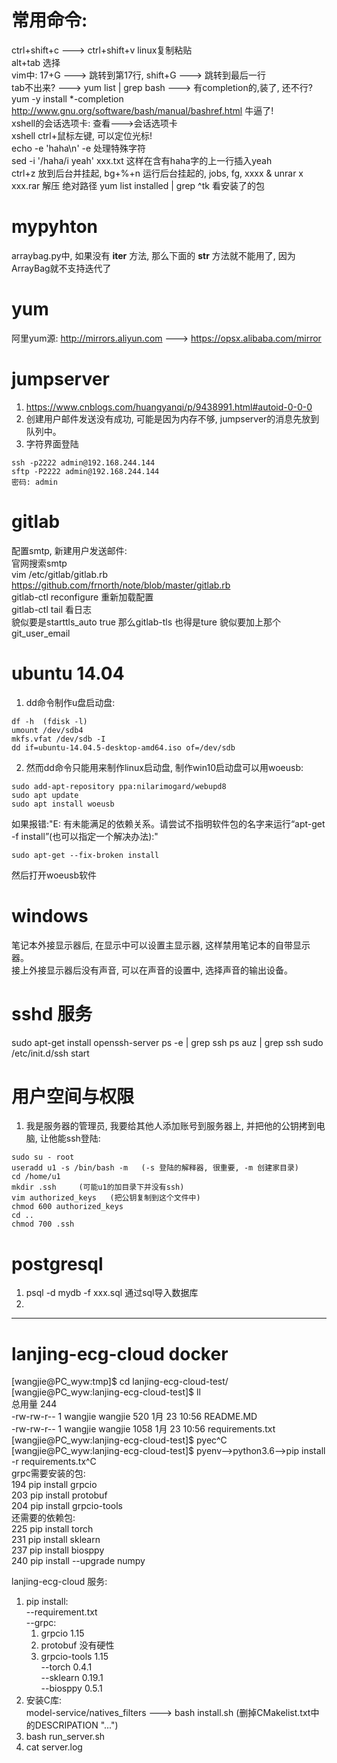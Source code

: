 # 常用命令:
ctrl+shift+c ---> ctrl+shift+v linux复制粘贴  
alt+tab 选择  
vim中: 17+G ---> 跳转到第17行, shift+G ---> 跳转到最后一行  
tab不出来? ---> yum list | grep bash ---> 有completion的,装了, 还不行? yum -y install *-completion   
http://www.gnu.org/software/bash/manual/bashref.html 牛逼了!  
xshell的会话选项卡: 查看--->会话选项卡    
xshell ctrl+鼠标左键, 可以定位光标!  
echo -e 'haha\n' -e 处理特殊字符  
sed -i '/haha/i yeah' xxx.txt 这样在含有haha字的上一行插入yeah  
ctrl+z 放到后台并挂起, bg+%+n 运行后台挂起的, jobs, fg, xxxx &
unrar x xxx.rar 解压 绝对路径
yum list installed | grep ^tk 看安装了的包  

# mypyhton  
arraybag.py中, 如果没有 __iter__ 方法, 那么下面的 __str__ 方法就不能用了, 因为ArrayBag就不支持迭代了  
  
# yum  
阿里yum源: http://mirrors.aliyun.com ---> https://opsx.alibaba.com/mirror  
  
# jumpserver  
1) https://www.cnblogs.com/huangyanqi/p/9438991.html#autoid-0-0-0  
2) 创建用户邮件发送没有成功, 可能是因为内存不够, jumpserver的消息先放到队列中。  
3) 字符界面登陆
```
ssh -p2222 admin@192.168.244.144
sftp -P2222 admin@192.168.244.144
密码: admin
```
  
# gitlab  
配置smtp, 新建用户发送邮件:  
官网搜索smtp  
vim /etc/gitlab/gitlab.rb https://github.com/frnorth/note/blob/master/gitlab.rb  
gitlab-ctl reconfigure 重新加载配置  
gitlab-ctl tail 看日志  
貌似要是starttls_auto true 那么gitlab-tls 也得是ture
貌似要加上那个git_user_email

# ubuntu 14.04
1) dd命令制作u盘启动盘:  
```
df -h  (fdisk -l)
umount /dev/sdb4
mkfs.vfat /dev/sdb -I
dd if=ubuntu-14.04.5-desktop-amd64.iso of=/dev/sdb
```
2) 然而dd命令只能用来制作linux启动盘, 制作win10启动盘可以用woeusb:  
```
sudo add-apt-repository ppa:nilarimogard/webupd8
sudo apt update
sudo apt install woeusb 
```
如果报错:"E: 有未能满足的依赖关系。请尝试不指明软件包的名字来运行“apt-get -f install”(也可以指定一个解决办法):"  
```
sudo apt-get --fix-broken install
```
然后打开woeusb软件  

# windows
笔记本外接显示器后, 在显示中可以设置主显示器, 这样禁用笔记本的自带显示器。  
接上外接显示器后没有声音, 可以在声音的设置中, 选择声音的输出设备。  

# sshd 服务
sudo apt-get install openssh-server
ps -e | grep ssh    ps auz | grep ssh
sudo /etc/init.d/ssh start

# 用户空间与权限
1) 我是服务器的管理员, 我要给其他人添加账号到服务器上, 并把他的公钥拷到电脑, 让他能ssh登陆:  
```
sudo su - root
useradd u1 -s /bin/bash -m   (-s 登陆的解释器, 很重要, -m 创建家目录)
cd /home/u1
mkdir .ssh     (可能u1的加目录下并没有ssh)
vim authorized_keys   (把公钥复制到这个文件中)
chmod 600 authorized_keys
cd ..
chmod 700 .ssh
```

# postgresql
1) psql -d mydb -f xxx.sql 通过sql导入数据库
2) 
-------------------------------------------------------

# lanjing-ecg-cloud docker
[wangjie@PC_wyw:tmp]$ cd lanjing-ecg-cloud-test/  
[wangjie@PC_wyw:lanjing-ecg-cloud-test]$ ll  
总用量 244  
-rw-rw-r--  1 wangjie wangjie    520  1月 23 10:56 README.MD  
-rw-rw-r--  1 wangjie wangjie   1058  1月 23 10:56 requirements.txt  
[wangjie@PC_wyw:lanjing-ecg-cloud-test]$ pyec^C  
[wangjie@PC_wyw:lanjing-ecg-cloud-test]$ pyenv-->python3.6-->pip install -r requirements.tx^C  
grpc需要安装的包:  
  194  pip install grpcio  
  203  pip install protobuf  
  204  pip install grpcio-tools  
还需要的依赖包:  
  225  pip install torch  
  231  pip install sklearn  
  237  pip install biosppy  
  240  pip install --upgrade numpy  
  
lanjing-ecg-cloud 服务:  
1. pip install:  
--requirement.txt  
--grpc:  
    1) grpcio         1.15  
    2) protobuf       没有硬性  
    3) grpcio-tools   1.15  
--torch           0.4.1  
--sklearn         0.19.1  
--biosppy         0.5.1  
2. 安装C库:  
model-service/natives_filters ---> bash install.sh (删掉CMakelist.txt中的DESCRIPATION "...")  
3. bash run_server.sh  
4. cat server.log  
